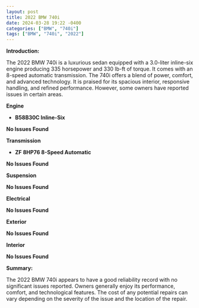 ```yaml
---
layout: post
title: 2022 BMW 740i
date: 2024-03-28 19:22 -0400
categories: ["BMW", "740i"]
tags: ["BMW", "740i", "2022"]
---
```

**Introduction:**

The 2022 BMW 740i is a luxurious sedan equipped with a 3.0-liter inline-six engine producing 335 horsepower and 330 lb-ft of torque. It comes with an 8-speed automatic transmission. The 740i offers a blend of power, comfort, and advanced technology. It is praised for its spacious interior, responsive handling, and refined performance. However, some owners have reported issues in certain areas.

**Engine**

* **B58B30C Inline-Six**

**No Issues Found**

**Transmission**

* **ZF 8HP76 8-Speed Automatic**

**No Issues Found**

**Suspension**

**No Issues Found**

**Electrical**

**No Issues Found**

**Exterior**

**No Issues Found**

**Interior**

**No Issues Found**

**Summary:**

The 2022 BMW 740i appears to have a good reliability record with no significant issues reported. Owners generally enjoy its performance, comfort, and technological features. The cost of any potential repairs can vary depending on the severity of the issue and the location of the repair.
